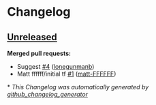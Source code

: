 # Changelog

## [Unreleased](https://github.com/Azure/terraform-azure-hubandspoke/tree/HEAD)

**Merged pull requests:**

- Suggest [\#4](https://github.com/Azure/terraform-azure-hubandspoke/pull/4) ([lonegunmanb](https://github.com/lonegunmanb))
- Matt ffffff/initial tf [\#1](https://github.com/Azure/terraform-azure-hubandspoke/pull/1) ([matt-FFFFFF](https://github.com/matt-FFFFFF))



\* *This Changelog was automatically generated by [github_changelog_generator](https://github.com/github-changelog-generator/github-changelog-generator)*

